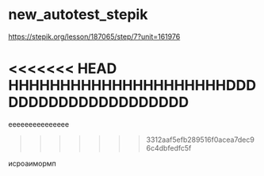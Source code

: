 # new_autotest_stepik

https://stepik.org/lesson/187065/step/7?unit=161976

<<<<<<< HEAD
HHHHHHHHHHHHHHHHHHHHHDDDDDDDDDDDDDDDDDDDDD
=======
eeeeeeeeeeeeeee
>>>>>>> 3312aaf5efb289516f0acea7dec96c4dbfedfc5f


исроаимормп
